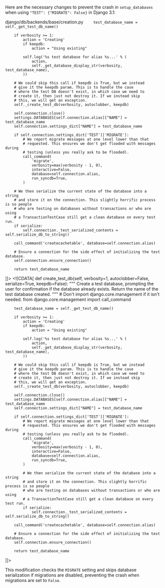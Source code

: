 Here are the necessary changes to prevent the crash in `setup_databases` when using `"TEST": {"MIGRATE": False}` in Django 3.1:

<change>
<file change-number-for-this-file="1">django/db/backends/base/creation.py</file>
<original line-count="17" no-ellipsis="true"><![CDATA[
    def create_test_db(self, verbosity=1, autoclobber=False, serialize=True, keepdb=False):
        """
        Create a test database, prompting the user for confirmation if the
        database already exists. Return the name of the test database created.
        """
        # Don't import django.core.management if it isn't needed.
        from django.core.management import call_command

        test_database_name = self._get_test_db_name()

        if verbosity >= 1:
            action = 'Creating'
            if keepdb:
                action = "Using existing"

            self.log('%s test database for alias %s...' % (
                action,
                self._get_database_display_str(verbosity, test_database_name),
            ))

        # We could skip this call if keepdb is True, but we instead
        # give it the keepdb param. This is to handle the case
        # where the test DB doesn't exist, in which case we need to
        # create it, then just not destroy it. If we instead skip
        # this, we will get an exception.
        self._create_test_db(verbosity, autoclobber, keepdb)

        self.connection.close()
        settings.DATABASES[self.connection.alias]["NAME"] = test_database_name
        self.connection.settings_dict["NAME"] = test_database_name

        if self.connection.settings_dict['TEST']['MIGRATE']:
            # We report migrate messages at one level lower than that
            # requested. This ensures we don't get flooded with messages during
            # testing (unless you really ask to be flooded).
            call_command(
                'migrate',
                verbosity=max(verbosity - 1, 0),
                interactive=False,
                database=self.connection.alias,
                run_syncdb=True,
            )

        # We then serialize the current state of the database into a string
        # and store it on the connection. This slightly horrific process is so people
        # who are testing on databases without transactions or who are using
        # a TransactionTestCase still get a clean database on every test run.
        if serialize:
            self.connection._test_serialized_contents = self.serialize_db_to_string()

        call_command('createcachetable', database=self.connection.alias)

        # Ensure a connection for the side effect of initializing the test database.
        self.connection.ensure_connection()

        return test_database_name
]]></original>
<modified no-ellipsis="true"><![CDATA[
    def create_test_db(self, verbosity=1, autoclobber=False, serialize=True, keepdb=False):
        """
        Create a test database, prompting the user for confirmation if the
        database already exists. Return the name of the test database created.
        """
        # Don't import django.core.management if it isn't needed.
        from django.core.management import call_command

        test_database_name = self._get_test_db_name()

        if verbosity >= 1:
            action = 'Creating'
            if keepdb:
                action = "Using existing"

            self.log('%s test database for alias %s...' % (
                action,
                self._get_database_display_str(verbosity, test_database_name),
            ))

        # We could skip this call if keepdb is True, but we instead
        # give it the keepdb param. This is to handle the case
        # where the test DB doesn't exist, in which case we need to
        # create it, then just not destroy it. If we instead skip
        # this, we will get an exception.
        self._create_test_db(verbosity, autoclobber, keepdb)

        self.connection.close()
        settings.DATABASES[self.connection.alias]["NAME"] = test_database_name
        self.connection.settings_dict["NAME"] = test_database_name

        if self.connection.settings_dict['TEST']['MIGRATE']:
            # We report migrate messages at one level lower than that
            # requested. This ensures we don't get flooded with messages during
            # testing (unless you really ask to be flooded).
            call_command(
                'migrate',
                verbosity=max(verbosity - 1, 0),
                interactive=False,
                database=self.connection.alias,
                run_syncdb=True,
            )

            # We then serialize the current state of the database into a string
            # and store it on the connection. This slightly horrific process is so people
            # who are testing on databases without transactions or who are using
            # a TransactionTestCase still get a clean database on every test run.
            if serialize:
                self.connection._test_serialized_contents = self.serialize_db_to_string()

        call_command('createcachetable', database=self.connection.alias)

        # Ensure a connection for the side effect of initializing the test database.
        self.connection.ensure_connection()

        return test_database_name
]]></modified>
</change>

This modification checks the `MIGRATE` setting and skips database serialization if migrations are disabled, preventing the crash when migrations are set to `False`.